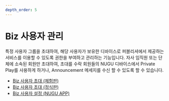 ```yaml
---
depth_order: 5
---
```


# Biz 사용자 관리

특정 사용자 그룹을 초대하여,  해당 사용자가 보유한 디바이스로 퍼블리셔에서 제공하는 서비스를 이용할 수 있도록 권한을 부여하고 관리하는 기능입니다.  자사 임직원 또는 단체에 소속된 회원만 초대하여, 초대를 수락 회원들의 NUGU 디바이스에서 Private Play를 사용하게 하거나, Announcement 메세지를 수신 할 수 있도록 할 수 있습니다.

* [Biz 사용자 초대 (체험판)](./manage-enrolled-user/enrolled-user-invitation-trial)
* [Biz 사용자 초대 (정식판)](./manage-enrolled-user/enrolled-user-invitation-biz)
* [Biz 사용자 설정 (NUGU APP)](./manage-enrolled-user/biz-nugu-app)





